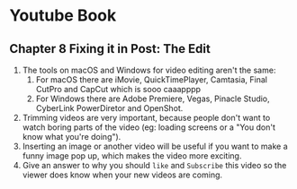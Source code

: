# Youtube Book

## Chapter 8 Fixing it in Post: The Edit
1. The tools on macOS and Windows for video editing aren't the same:
    1. For macOS there are iMovie, QuickTimePlayer, Camtasia, Final CutPro and CapCut which is sooo caaapppp
    2. For Windows there are Adobe Premiere, Vegas, Pinacle Studio, CyberLink PowerDiretor and OpenShot.
2. Trimming videos are very important, because people don't want to    watch boring parts of the video (eg: loading screens or a "You don't know what you're doing").
3. Inserting an image or another video will be useful if you want to make a funny image pop up, which makes the video more exciting.
4. Give an answer to why you should `like` and `Subscribe` this video so
the viewer does know when your new videos are coming.
